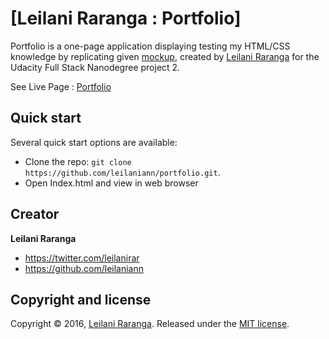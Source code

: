 # [Leilani Raranga : Portfolio]

Portfolio is a one-page application displaying testing my HTML/CSS knowledge by replicating given [mockup](https://storage.googleapis.com/supplemental_media/udacityu/2655898586/design-mockup-portfolio.pdf), created by [Leilani Raranga](https://github.com/Leilaniann) for the Udacity Full Stack Nanodegree project 2.

See Live Page : [Portfolio](https://leilaniann.github.io/portfolio/)
## Quick start

Several quick start options are available:

* Clone the repo: `git clone https://github.com/leilaniann/portfolio.git`.
* Open Index.html and view in web browser


## Creator

**Leilani Raranga**

* <https://twitter.com/leilanirar>
* <https://github.com/leilaniann>


## Copyright and license

Copyright © 2016, [Leilani Raranga](http://github.com/leilaniann). Released under the [MIT license](https://github.com/helpers/helper-copyright/blob/master/LICENSE).

